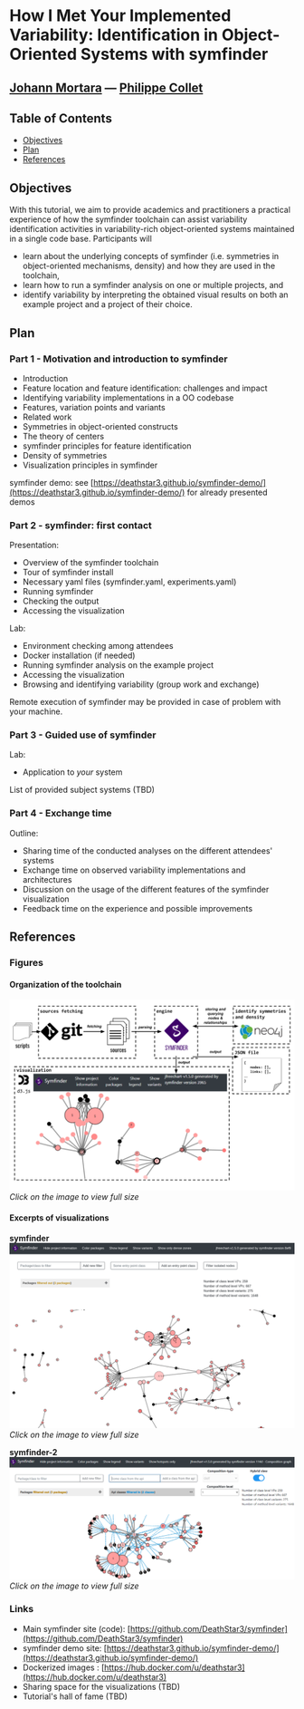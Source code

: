 # How I Met Your Implemented Variability: Identification in Object-Oriented Systems with symfinder

## [Johann Mortara](https://j-mortara.github.io/) — [Philippe Collet](https://www.i3s.unice.fr/Philippe_Collet/)

## Table of Contents

- [Objectives](#objectives)
- [Plan](#plan)
- [References](#references)

## Objectives

With this tutorial, we aim to provide academics and practitioners a practical experience of how the symfinder toolchain can assist variability identification activities in variability-rich object-oriented systems maintained in a single code base.
Participants will 

* learn about the underlying concepts of symfinder (i.e. symmetries in object-oriented mechanisms, density) and how they are used in the toolchain,
* learn how to run a symfinder analysis on one or multiple projects, and
* identify variability by interpreting the obtained visual results on both an example project and a project of their choice.

## Plan

### Part 1 - Motivation and introduction to symfinder

* Introduction
* Feature location and feature identification: challenges and impact
* Identifying variability implementations in a OO codebase
* Features, variation points and variants
* Related work
* Symmetries in object-oriented constructs
* The theory of centers
* symfinder principles for feature identification
* Density of symmetries
* Visualization principles in symfinder

symfinder demo: see [https://deathstar3.github.io/symfinder-demo/](https://deathstar3.github.io/symfinder-demo/) for already presented demos

### Part 2 - symfinder: first contact

Presentation:

* Overview of the symfinder toolchain
* Tour of symfinder install
* Necessary yaml files (symfinder.yaml, experiments.yaml)
* Running symfinder
* Checking the output
* Accessing the visualization

Lab:

* Environment checking among attendees
* Docker installation (if needed)
* Running symfinder analysis on the example project
* Accessing the visualization
* Browsing and identifying variability (group work and exchange)

Remote execution of symfinder may be provided in case of problem with your machine.

### Part 3 - Guided use of symfinder

Lab: 

* Application to *your* system

List of provided subject systems (TBD)

### Part 4 - Exchange time

Outline:

*  Sharing time of the conducted analyses on the different attendees' systems
*  Exchange time on observed variability implementations and architectures
*  Discussion on the usage of the different features of the symfinder visualization
*  Feedback time on the experience and possible improvements


## References

### Figures

#### Organization of the toolchain

[![toolchain](img/toolchain.png)](img/toolchain.png)
_Click on the image to view full size_

#### Excerpts of visualizations

**symfinder**
[![toolchain](img/visualization-symfinder.png)](img/visualization-symfinder.png)
_Click on the image to view full size_

**symfinder-2**
[![toolchain](img/visualization-symfinder-2.png)](img/visualization-symfinder-2.png)
_Click on the image to view full size_


### Links

* Main symfinder site (code): [https://github.com/DeathStar3/symfinder](https://github.com/DeathStar3/symfinder)
* symfinder demo site: [https://deathstar3.github.io/symfinder-demo/](https://deathstar3.github.io/symfinder-demo/)
* Dockerized images : [https://hub.docker.com/u/deathstar3](https://hub.docker.com/u/deathstar3)
* Sharing space for the visualizations (TBD)
* Tutorial's hall of fame (TBD)